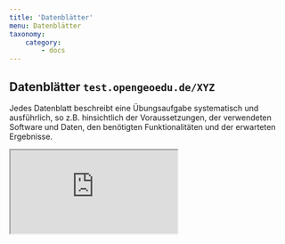 ```yaml
---
title: 'Datenblätter'
menu: Datenblätter
taxonomy:
    category:
        - docs
---
```

## Datenblätter `test.opengeoedu.de/XYZ`

Jedes Datenblatt beschreibt eine Übungsaufgabe systematisch und ausführlich, so z.B. hinsichtlich der Voraussetzungen, der verwendeten Software und Daten, den benötigten Funktionalitäten und der erwarteten Ergebnisse.

<div class="embed-responsive embed-responsive-16by9">
                           <iframe class="embed-responsive-item" src="http://test.opengeoedu.de/workload.aspx"> </iframe>
<div>

